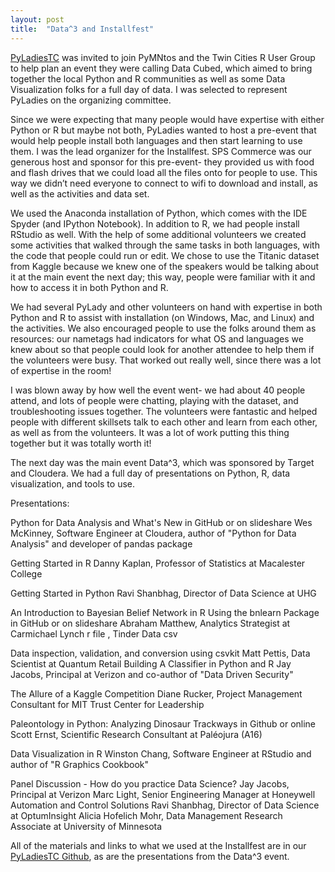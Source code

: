 ```yaml
---
layout: post
title:  "Data^3 and Installfest"
---
```


[PyLadiesTC](http://www.meetup.com/PyLadiesTC/) was invited to join PyMNtos and the Twin Cities R User Group to help plan an event they were calling Data Cubed, which aimed to bring together the local Python and R communities as well as some Data Visualization folks for a full day of data. I was selected to represent PyLadies on the organizing committee.

Since we were expecting that many people would have expertise with either Python or R but maybe not both, PyLadies wanted to host a pre-event that would help people install both languages and then start learning to use them. I was the lead organizer for the Installfest.  SPS Commerce was our generous host and sponsor for this pre-event- they provided us with food and flash drives that we could load all the files onto for people to use. This way we didn’t need everyone to connect to wifi to download and install, as well as the activities and data set. 

We used the Anaconda installation of Python, which comes with the IDE Spyder (and IPython Notebook). In addition to R, we had people install RStudio as well. With the help of some additional volunteers we created some activities that walked through the same tasks in both languages, with the code that people could run or edit. We chose to use the Titanic dataset from Kaggle because we knew one of the speakers would be talking about it at the main event the next day; this way, people were familiar with it and how to access it in both Python and R.

We had several PyLady and other volunteers on hand with expertise in both Python and R to assist with installation (on Windows, Mac, and Linux) and the activities. We also encouraged people to use the folks around them as resources: our nametags had indicators for what OS and languages we knew about so that people could look for another attendee to help them if the volunteers were busy. That worked out really well, since there was a lot of expertise in the room!

I was blown away by how well the event went- we had about 40 people attend, and lots of people were chatting, playing with the dataset, and troubleshooting issues together. The volunteers were fantastic and helped people with different skillsets talk to each other and learn from each other, as well as from the volunteers. It was a lot of work putting this thing together but it was totally worth it!

The next day was the main event Data^3, which was sponsored by Target and Cloudera. We had a full day of presentations on Python, R, data visualization, and tools to use.

Presentations:

Python for Data Analysis and What's New in GitHub or on slideshare Wes McKinney, Software Engineer at Cloudera, author of "Python for Data Analysis" and developer of pandas package

Getting Started in R Danny Kaplan, Professor of Statistics at Macalester College

Getting Started in Python Ravi Shanbhag, Director of Data Science at UHG

An Introduction to Bayesian Belief Network in R Using the bnlearn Package in GitHub or on slideshare Abraham Matthew, Analytics Strategist at Carmichael Lynch r file , Tinder Data csv

Data inspection, validation, and conversion using csvkit Matt Pettis, Data Scientist at Quantum Retail
Building A Classifier in Python and R Jay Jacobs, Principal at Verizon and co-author of "Data Driven Security"

The Allure of a Kaggle Competition Diane Rucker, Project Management Consultant for MIT Trust Center for Leadership

Paleontology in Python: Analyzing Dinosaur Trackways in Github or online Scott Ernst, Scientific Research Consultant at Paléojura (A16)

Data Visualization in R Winston Chang, Software Engineer at RStudio and author of "R Graphics Cookbook"

Panel Discussion - How do you practice Data Science? 
Jay Jacobs, Principal at Verizon
Marc Light, Senior Engineering Manager at Honeywell Automation and Control Solutions
Ravi Shanbhag, Director of Data Science at OptumInsight
Alicia Hofelich Mohr, Data Management Research Associate at University of Minnesota

All of the materials and links to what we used at the Installfest are in our [PyLadiesTC Github](https://github.com/PyLadiesTC/Dcubed-installfest-2015), as are the presentations from the Data^3 event.

